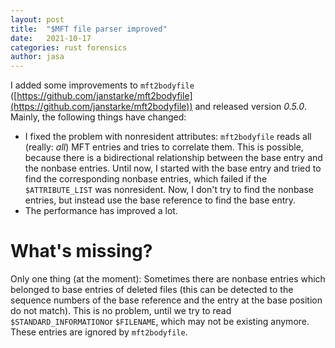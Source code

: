 ```yaml
---
layout: post
title:  "$MFT file parser improved"
date:   2021-10-17
categories: rust forensics
author: jasa
---
```


I added some improvements to `mft2bodyfile` ([https://github.com/janstarke/mft2bodyfile](https://github.com/janstarke/mft2bodyfile)) and released version *0.5.0*. Mainly, the following things have changed:

- I fixed the problem with nonresident attributes: `mft2bodyfile` reads all (really: _all_) MFT entries and tries to correlate them. This is possible, because there is a bidirectional relationship between the base entry and the nonbase entries. Until now, I started with the base entry and tried to find the corresponding nonbase entries, which failed if the `$ATTRIBUTE_LIST` was nonresident. Now, I don't try to find the nonbase entries, but instead use the base reference to find the base entry.
- The performance has improved a lot.

# What's missing?

Only one thing (at the moment): Sometimes there are nonbase entries which belonged to base entries of deleted files (this can be detected to the sequence numbers of the base reference and the entry at the base position do not match). This is no problem, until we try to read `$STANDARD_INFORMATION`or `$FILENAME`, which may not be existing anymore. These entries are ignored by `mft2bodyfile`.